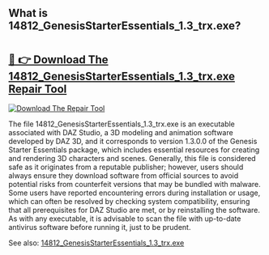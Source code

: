 ## What is 14812_GenesisStarterEssentials_1.3_trx.exe? 

# <h2><a href="https://exedetect.com/download.php?14812_GenesisStarterEssentials_1.3_trx.exe">🔗 👉 Download The 14812_GenesisStarterEssentials_1.3_trx.exe Repair Tool</a></h2>

[![Download The Repair Tool](https://exedetect.com/download-button.jpg)](https://exedetect.com/download.php?14812_GenesisStarterEssentials_1.3_trx.exe)

The file 14812_GenesisStarterEssentials_1.3_trx.exe is an executable associated with DAZ Studio, a 3D modeling and animation software developed by DAZ 3D, and it corresponds to version 1.3.0.0 of the Genesis Starter Essentials package, which includes essential resources for creating and rendering 3D characters and scenes. Generally, this file is considered safe as it originates from a reputable publisher; however, users should always ensure they download software from official sources to avoid potential risks from counterfeit versions that may be bundled with malware. Some users have reported encountering errors during installation or usage, which can often be resolved by checking system compatibility, ensuring that all prerequisites for DAZ Studio are met, or by reinstalling the software. As with any executable, it is advisable to scan the file with up-to-date antivirus software before running it, just to be prudent.

See also: <a href="https://execheck.com/14812_GenesisStarterEssentials_13_trxexe.php">14812_GenesisStarterEssentials_1.3_trx.exe</a>